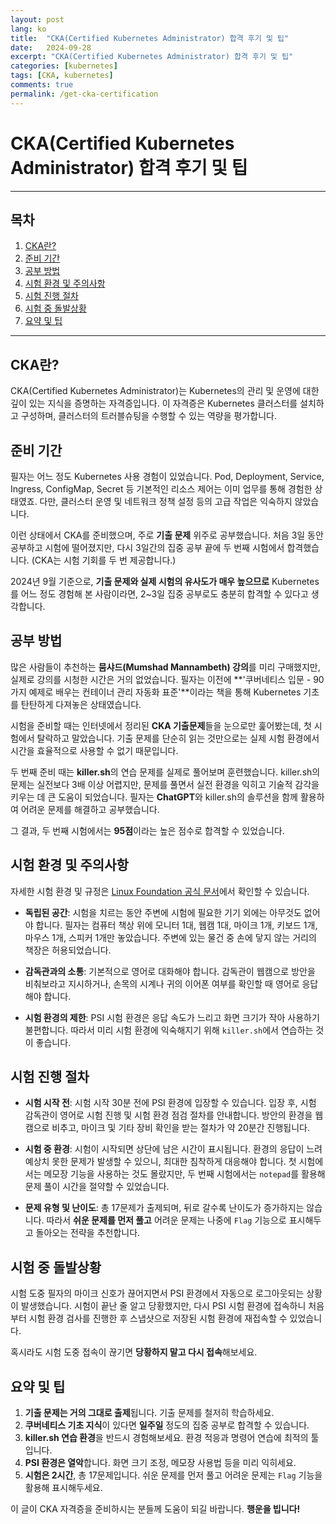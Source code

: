 ```yaml
---
layout: post
lang: ko
title:  "CKA(Certified Kubernetes Administrator) 합격 후기 및 팁"
date:   2024-09-28
excerpt: "CKA(Certified Kubernetes Administrator) 합격 후기 및 팁"
categories: [kubernetes]
tags: [CKA, kubernetes]
comments: true
permalink: /get-cka-certification
---
```


# CKA(Certified Kubernetes Administrator) 합격 후기 및 팁

---

## 목차
1. [CKA란?](#cka란)
2. [준비 기간](#준비-기간)
3. [공부 방법](#공부-방법)
4. [시험 환경 및 주의사항](#시험-환경-및-주의사항)
5. [시험 진행 절차](#시험-진행-절차)
6. [시험 중 돌발상황](#시험-중-돌발상황)
7. [요약 및 팁](#요약-및-팁)

---

## CKA란?
CKA(Certified Kubernetes Administrator)는 Kubernetes의 관리 및 운영에 대한 깊이 있는 지식을 증명하는 자격증입니다. 이 자격증은 Kubernetes 클러스터를 설치하고 구성하며, 클러스터의 트러블슈팅을 수행할 수 있는 역량을 평가합니다.

## 준비 기간
필자는 어느 정도 Kubernetes 사용 경험이 있었습니다. Pod, Deployment, Service, Ingress, ConfigMap, Secret 등 기본적인 리소스 제어는 이미 업무를 통해 경험한 상태였죠. 다만, 클러스터 운영 및 네트워크 정책 설정 등의 고급 작업은 익숙하지 않았습니다.

이런 상태에서 CKA를 준비했으며, 주로 **기출 문제** 위주로 공부했습니다. 처음 3일 동안 공부하고 시험에 떨어졌지만, 다시 3일간의 집중 공부 끝에 두 번째 시험에서 합격했습니다. (CKA는 시험 기회를 두 번 제공합니다.)

2024년 9월 기준으로, **기출 문제와 실제 시험의 유사도가 매우 높으므로** Kubernetes를 어느 정도 경험해 본 사람이라면, 2~3일 집중 공부로도 충분히 합격할 수 있다고 생각합니다.

## 공부 방법
많은 사람들이 추천하는 **뭄샤드(Mumshad Mannambeth) 강의**를 미리 구매했지만, 실제로 강의를 시청한 시간은 거의 없었습니다. 필자는 이전에 **'쿠버네티스 입문 - 90가지 예제로 배우는 컨테이너 관리 자동화 표준'**이라는 책을 통해 Kubernetes 기초를 탄탄하게 다져놓은 상태였습니다.

시험을 준비할 때는 인터넷에서 정리된 **CKA 기출문제**들을 눈으로만 훑어봤는데, 첫 시험에서 탈락하고 말았습니다. 기출 문제를 단순히 읽는 것만으로는 실제 시험 환경에서 시간을 효율적으로 사용할 수 없기 때문입니다.

두 번째 준비 때는 **killer.sh**의 연습 문제를 실제로 풀어보며 훈련했습니다. killer.sh의 문제는 실전보다 3배 이상 어렵지만, 문제를 풀면서 실전 환경을 익히고 기술적 감각을 키우는 데 큰 도움이 되었습니다. 필자는 **ChatGPT**와 killer.sh의 솔루션을 함께 활용하여 어려운 문제를 해결하고 공부했습니다.

그 결과, 두 번째 시험에서는 **95점**이라는 높은 점수로 합격할 수 있었습니다.

## 시험 환경 및 주의사항
자세한 시험 환경 및 규정은 [Linux Foundation 공식 문서](https://docs.linuxfoundation.org/tc-docs/certification/lf-handbook2)에서 확인할 수 있습니다.

- **독립된 공간**: 시험을 치르는 동안 주변에 시험에 필요한 기기 외에는 아무것도 없어야 합니다. 필자는 컴퓨터 책상 위에 모니터 1대, 웹캠 1대, 마이크 1개, 키보드 1개, 마우스 1개, 스피커 1개만 놓았습니다. 주변에 있는 물건 중 손에 닿지 않는 거리의 책장은 허용되었습니다.
  
- **감독관과의 소통**: 기본적으로 영어로 대화해야 합니다. 감독관이 웹캠으로 방안을 비춰보라고 지시하거나, 손목의 시계나 귀의 이어폰 여부를 확인할 때 영어로 응답해야 합니다.

- **시험 환경의 제한**: PSI 시험 환경은 응답 속도가 느리고 화면 크기가 작아 사용하기 불편합니다. 따라서 미리 시험 환경에 익숙해지기 위해 `killer.sh`에서 연습하는 것이 좋습니다.

## 시험 진행 절차
- **시험 시작 전**: 시험 시작 30분 전에 PSI 환경에 입장할 수 있습니다. 입장 후, 시험 감독관이 영어로 시험 진행 및 시험 환경 점검 절차를 안내합니다. 방안의 환경을 웹캠으로 비추고, 마이크 및 기타 장비 확인을 받는 절차가 약 20분간 진행됩니다.

- **시험 중 환경**: 시험이 시작되면 상단에 남은 시간이 표시됩니다. 환경의 응답이 느려 예상치 못한 문제가 발생할 수 있으니, 최대한 침착하게 대응해야 합니다. 첫 시험에서는 메모장 기능을 사용하는 것도 몰랐지만, 두 번째 시험에서는 `notepad`를 활용해 문제 풀이 시간을 절약할 수 있었습니다.

- **문제 유형 및 난이도**: 총 17문제가 출제되며, 뒤로 갈수록 난이도가 증가하지는 않습니다. 따라서 **쉬운 문제를 먼저 풀고** 어려운 문제는 나중에 `Flag` 기능으로 표시해두고 돌아오는 전략을 추천합니다.

## 시험 중 돌발상황
시험 도중 필자의 마이크 신호가 끊어지면서 PSI 환경에서 자동으로 로그아웃되는 상황이 발생했습니다. 시험이 끝난 줄 알고 당황했지만, 다시 PSI 시험 환경에 접속하니 처음부터 시험 환경 검사를 진행한 후 스냅샷으로 저장된 시험 환경에 재접속할 수 있었습니다.

혹시라도 시험 도중 접속이 끊기면 **당황하지 말고 다시 접속**해보세요.

## 요약 및 팁
1. **기출 문제는 거의 그대로 출제**됩니다. 기출 문제를 철저히 학습하세요.
2. **쿠버네티스 기초 지식**이 있다면 **일주일** 정도의 집중 공부로 합격할 수 있습니다.
3. **killer.sh 연습 환경**을 반드시 경험해보세요. 환경 적응과 명령어 연습에 최적의 툴입니다.
4. **PSI 환경은 열악**합니다. 화면 크기 조정, 메모장 사용법 등을 미리 익히세요.
5. **시험은 2시간**, 총 17문제입니다. 쉬운 문제를 먼저 풀고 어려운 문제는 `Flag` 기능을 활용해 표시해두세요.

이 글이 CKA 자격증을 준비하시는 분들께 도움이 되길 바랍니다. **행운을 빕니다!**
